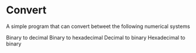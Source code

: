 # Convert
A simple program that can convert betweet the following numerical systems

Binary to decimal
Binary to hexadecimal
Decimal to binary
Hexadecimal to binary
